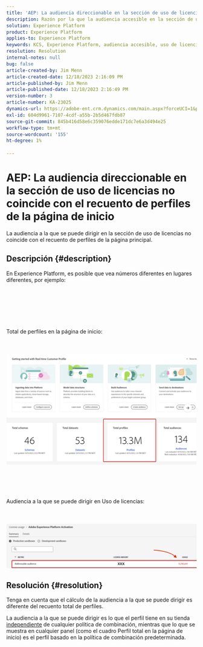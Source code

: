 ```yaml
---
title: 'AEP: La audiencia direccionable en la sección de uso de licencias no coincide con el recuento de perfiles de la página de inicio'
description: Razón por la que la audiencia accesible en la sección de uso de licencias no coincide con el recuento de perfiles de la página principal
solution: Experience Platform
product: Experience Platform
applies-to: Experience Platform
keywords: KCS, Experience Platform, audiencia accesible, uso de licencias, derechos, recuento de perfiles
resolution: Resolution
internal-notes: null
bug: false
article-created-by: Jim Menn
article-created-date: 12/18/2023 2:16:09 PM
article-published-by: Jim Menn
article-published-date: 12/18/2023 2:16:49 PM
version-number: 3
article-number: KA-23025
dynamics-url: https://adobe-ent.crm.dynamics.com/main.aspx?forceUCI=1&pagetype=entityrecord&etn=knowledgearticle&id=14baa5f8-af9d-ee11-be37-6045bd006268
exl-id: 604d9961-7107-4cdf-a55b-2b5d467fdb87
source-git-commit: 845b416d58e6c359076edde171dc7e6a3d494e25
workflow-type: tm+mt
source-wordcount: '155'
ht-degree: 1%

---
```


# AEP: La audiencia direccionable en la sección de uso de licencias no coincide con el recuento de perfiles de la página de inicio


La audiencia a la que se puede dirigir en la sección de uso de licencias no coincide con el recuento de perfiles de la página principal.

## Descripción {#description}

En Experience Platform, es posible que vea números diferentes en lugares diferentes, por ejemplo:<br><br> <br><br> <br><br> <br><br>Total de perfiles en la página de inicio:<br><br> <br><br>![](assets/___15baa5f8-af9d-ee11-be37-6045bd006268___.png)<br><br> <br><br> <br><br>Audiencia a la que se puede dirigir en Uso de licencias:<br><br> <br><br>![](assets/___17baa5f8-af9d-ee11-be37-6045bd006268___.png)

## Resolución {#resolution}


Tenga en cuenta que el cálculo de la audiencia a la que se puede dirigir es diferente del recuento total de perfiles.

La audiencia a la que se puede dirigir es lo que el perfil tiene en su tienda <u>independiente</u> de cualquier política de combinación, mientras que lo que se muestra en cualquier panel (como el cuadro Perfil total en la página de inicio) es el perfil basado en la política de combinación predeterminada.
